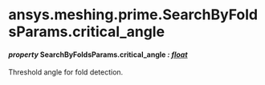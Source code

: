 # ansys.meshing.prime.SearchByFoldsParams.critical_angle

<a id="ansys.meshing.prime.SearchByFoldsParams.critical_angle"></a>

#### *property* SearchByFoldsParams.critical_angle *: [float](https://docs.python.org/3.11/library/functions.html#float)*

Threshold angle for fold detection.

<!-- !! processed by numpydoc !! -->
